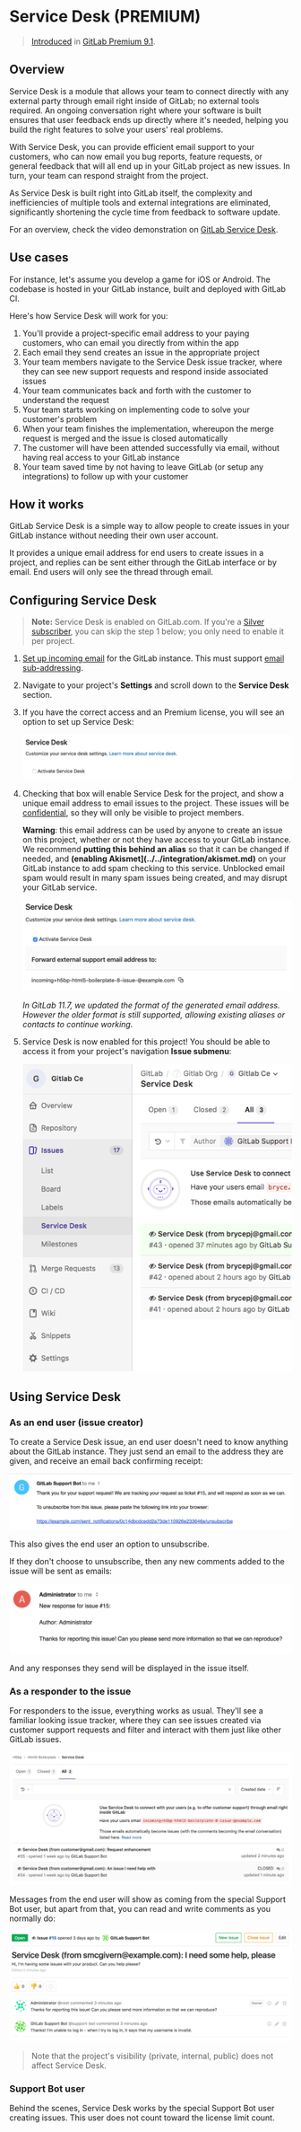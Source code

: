 # Service Desk **(PREMIUM)**

> [Introduced](https://gitlab.com/gitlab-org/gitlab-ee/issues/149) in [GitLab Premium 9.1](https://about.gitlab.com/2017/04/22/gitlab-9-1-released/#service-desk-eep).

## Overview

Service Desk is a module that allows your team to connect directly
with any external party through email right inside of GitLab; no external tools required.
An ongoing conversation right where your software is built ensures that user feedback ends
up directly where it's needed, helping you build the right features to solve your users'
real problems.

With Service Desk, you can provide efficient email support to your customers, who can now
email you bug reports, feature requests, or general feedback that will all end up in your
GitLab project as new issues. In turn, your team can respond straight from the project.

As Service Desk is built right into GitLab itself, the complexity and inefficiencies
of multiple tools and external integrations are eliminated, significantly shortening
the cycle time from feedback to software update.

For an overview, check the video demonstration on [GitLab Service Desk](https://about.gitlab.com/2017/05/09/demo-service-desk/).

## Use cases

For instance, let's assume you develop a game for iOS or Android.
The codebase is hosted in your GitLab instance, built and deployed
with GitLab CI.

Here's how Service Desk will work for you:

1. You'll provide a project-specific email address to your paying customers, who can email you directly from within the app
1. Each email they send creates an issue in the appropriate project
1. Your team members navigate to the Service Desk issue tracker, where they can see new support requests and respond inside associated issues
1. Your team communicates back and forth with the customer to understand the request
1. Your team starts working on implementing code to solve your customer's problem
1. When your team finishes the implementation, whereupon the merge request is merged and the issue is closed automatically
1. The customer will have been attended successfully via email, without having real access to your GitLab instance
1. Your team saved time by not having to leave GitLab (or setup any integrations) to follow up with your customer

## How it works

GitLab Service Desk is a simple way to allow people to create issues in your
GitLab instance without needing their own user account.

It provides a unique email address for end users to create issues in a project,
and replies can be sent either through the GitLab interface or by email. End
users will only see the thread through email.

## Configuring Service Desk

> **Note:**
Service Desk is enabled on GitLab.com. If you're a
[Silver subscriber](https://about.gitlab.com/gitlab-com/),
you can skip the step 1 below; you only need to enable it per project.

1.   [Set up incoming email](../../administration/incoming_email.md#set-it-up) for the GitLab instance. This must
     support [email sub-addressing](../../administration/incoming_email.md#email-sub-addressing).
2.   Navigate to your project's **Settings** and scroll down to the **Service Desk**
     section.
3.   If you have the correct access and an Premium license,
     you will see an option to set up Service Desk:

     ![Activate Service Desk option](img/service_desk_disabled.png)

4.   Checking that box will enable Service Desk for the project, and show a
     unique email address to email issues to the project. These issues will be
     [confidential](issues/confidential_issues.md), so they will only be visible to project members.

     **Warning**: this email address can be used by anyone to create an issue on
     this project, whether or not they have access to your GitLab instance.
     We recommend **putting this behind an alias** so that it can be changed if
     needed, and **(enabling Akismet](../../integration/akismet.md)** on your GitLab instance to add spam
     checking to this service.  Unblocked email spam would result in many spam
     issues being created, and may disrupt your GitLab service.

     ![Service Desk enabled](img/service_desk_enabled.png)

     _In GitLab 11.7, we updated the format of the generated email address.
     However the older format is still supported, allowing existing aliases
     or contacts to continue working._


5.   Service Desk is now enabled for this project! You should be able to access it from your project's navigation **Issue submenu**:

     ![Service Desk Navigation Item](img/service_desk_nav_item.png)

## Using Service Desk

### As an end user (issue creator)

To create a Service Desk issue, an end user doesn't need to know anything about
the GitLab instance. They just send an email to the address they are given, and
receive an email back confirming receipt:

![Service Desk enabled](img/service_desk_confirmation_email.png)

This also gives the end user an option to unsubscribe.

If they don't choose to unsubscribe, then any new comments added to the issue
will be sent as emails:

![Service Desk reply email](img/service_desk_reply.png)

And any responses they send will be displayed in the issue itself.

### As a responder to the issue

For responders to the issue, everything works as usual. They'll see a familiar looking
issue tracker, where they can see issues created via customer support requests and
filter and interact with them just like other GitLab issues.

![Service Desk Issue tracker](img/service_desk_issue_tracker.png)

Messages from the end user will show as coming from the special Support Bot user, but apart from that,
you can read and write comments as you normally do:

![Service Desk issue thread](img/service_desk_thread.png)

> Note that the project's visibility (private, internal, public) does not affect Service Desk.

### Support Bot user

Behind the scenes, Service Desk works by the special Support Bot user creating issues. This user
does not count toward the license limit count.
